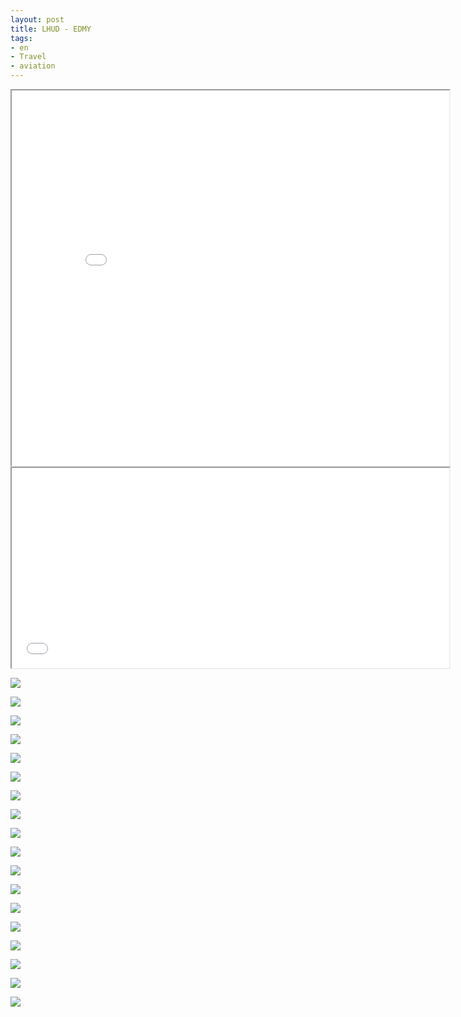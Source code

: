```yaml
---
layout: post
title: LHUD - EDMY
tags:
- en
- Travel
- aviation
---
```


<iframe width="700" height="600" src="/img/posts/aviation-2013-08/LHUD-EDMY-route.png"></iframe>

<iframe width="700" height="320" src="/img/posts/aviation-2013-08/LHUD-EDMY-vertical-profile.png"></iframe>


<a target="_blank" href="/img/posts/aviation-2013-08/LHUD-EDMY-1.jpg"><img src="/img/posts/aviation-2013-08/LHUD-EDMY-small-1.jpg"/></a>

<a target="_blank" href="/img/posts/aviation-2013-08/LHUD-EDMY-2.jpg"><img src="/img/posts/aviation-2013-08/LHUD-EDMY-small-2.jpg"/></a>

<a target="_blank" href="/img/posts/aviation-2013-08/LHUD-EDMY-3.jpg"><img src="/img/posts/aviation-2013-08/LHUD-EDMY-small-3.jpg"/></a>

<a target="_blank" href="/img/posts/aviation-2013-08/LHUD-EDMY-4.jpg"><img src="/img/posts/aviation-2013-08/LHUD-EDMY-small-4.jpg"/></a>

<a target="_blank" href="/img/posts/aviation-2013-08/LHUD-EDMY-5.jpg"><img src="/img/posts/aviation-2013-08/LHUD-EDMY-small-5.jpg"/></a>

<a target="_blank" href="/img/posts/aviation-2013-08/LHUD-EDMY-6.jpg"><img src="/img/posts/aviation-2013-08/LHUD-EDMY-small-6.jpg"/></a>

<a target="_blank" href="/img/posts/aviation-2013-08/LHUD-EDMY-7.jpg"><img src="/img/posts/aviation-2013-08/LHUD-EDMY-small-7.jpg"/></a>

<a target="_blank" href="/img/posts/aviation-2013-08/LHUD-EDMY-8.jpg"><img src="/img/posts/aviation-2013-08/LHUD-EDMY-small-8.jpg"/></a>

<a target="_blank" href="/img/posts/aviation-2013-08/LHUD-EDMY-9.jpg"><img src="/img/posts/aviation-2013-08/LHUD-EDMY-small-9.jpg"/></a>

<a target="_blank" href="/img/posts/aviation-2013-08/LHUD-EDMY-10.jpg"><img src="/img/posts/aviation-2013-08/LHUD-EDMY-small-10.jpg"/></a>

<a target="_blank" href="/img/posts/aviation-2013-08/LHUD-EDMY-11.jpg"><img src="/img/posts/aviation-2013-08/LHUD-EDMY-small-11.jpg"/></a>

<a target="_blank" href="/img/posts/aviation-2013-08/LHUD-EDMY-12.jpg"><img src="/img/posts/aviation-2013-08/LHUD-EDMY-small-12.jpg"/></a>

<a target="_blank" href="/img/posts/aviation-2013-08/LHUD-EDMY-13.jpg"><img src="/img/posts/aviation-2013-08/LHUD-EDMY-small-13.jpg"/></a>

<a target="_blank" href="/img/posts/aviation-2013-08/LHUD-EDMY-14.jpg"><img src="/img/posts/aviation-2013-08/LHUD-EDMY-small-14.jpg"/></a>

<a target="_blank" href="/img/posts/aviation-2013-08/LHUD-EDMY-15.jpg"><img src="/img/posts/aviation-2013-08/LHUD-EDMY-small-15.jpg"/></a>

<a target="_blank" href="/img/posts/aviation-2013-08/LHUD-EDMY-16.jpg"><img src="/img/posts/aviation-2013-08/LHUD-EDMY-small-16.jpg"/></a>

<a target="_blank" href="/img/posts/aviation-2013-08/LHUD-EDMY-17.jpg"><img src="/img/posts/aviation-2013-08/LHUD-EDMY-small-17.jpg"/></a>

<a target="_blank" href="/img/posts/aviation-2013-08/LHUD-EDMY-18.jpg"><img src="/img/posts/aviation-2013-08/LHUD-EDMY-small-18.jpg"/></a>
